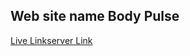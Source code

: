 ## Web site name Body Pulse
[Live Link](https://bodypulse-assignament-12.surge.sh)[server Link](https://github.com/DeveloperAlihasan404439/Body-pulse-server-site-)

